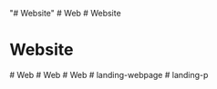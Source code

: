 "# Website" 
#   W e b  
 # Website
# Website
#   W e b  
 #   W e b  
 #   W e b  
 #   l a n d i n g - w e b p a g e  
 #   l a n d i n g - p  
 